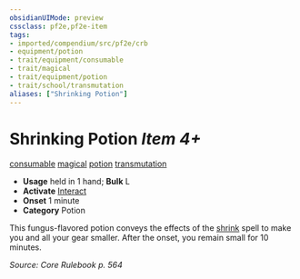 ```yaml
---
obsidianUIMode: preview
cssclass: pf2e,pf2e-item
tags:
- imported/compendium/src/pf2e/crb
- equipment/potion
- trait/equipment/consumable
- trait/magical
- trait/equipment/potion
- trait/school/transmutation
aliases: ["Shrinking Potion"]
---
```

# Shrinking Potion *Item 4+*  
[consumable](consumable.md)  [magical](magical.md)  [potion](potion.md)  [transmutation](transmutation.md)  

- **Usage** held in 1 hand; **Bulk** L
- **Activate** [Interact](interact.md)
- **Onset** 1 minute
- **Category** Potion

This fungus-flavored potion conveys the effects of the [shrink](../../spells/shrink.md) spell to make you and all your gear smaller. After the onset, you remain small for 10 minutes.

*Source: Core Rulebook p. 564*